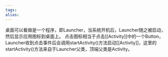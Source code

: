 ```yaml
---
tags: 
alias:
---
```

桌面可以看做是一个程序，即Launcher，当系统开机后，Launcher随之被启动，然后显示应用图标到桌面上。
点击图标相当于点击[[Activity]]中的一个Button，Launcher收到点击事件后会调用startActivity()方法启动[[Activity]]，这里的startActivity()方法来自于Launcher父类，顶端父类是Activity。
